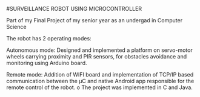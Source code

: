 #SURVEILLANCE ROBOT USING MICROCONTROLLER

Part of my Final Project of my senior year as an undergad in Computer Science

The robot has 2 operating modes:

Autonomous mode: 
Designed and implemented a platform on servo-motor wheels carrying proximity and
PIR sensors, for obstacles avoidance and monitoring using Arduino board.

Remote mode: 
Addition of WIFI board and implementation of TCP/IP based communication between the
μC and native Android app responsible for the remote control of the robot. o The project was implemented in C and Java.